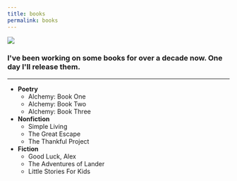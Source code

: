 ```yaml
---
title: books
permalink: books
---
```


![](https://i.imgur.com/ymenhnC.png)

### I've been working on some books for over a decade now. One day I'll release them.

---- 

- **Poetry**
	- Alchemy: Book One
	- Alchemy: Book Two
	- Alchemy: Book Three
- **Nonfiction**
	- Simple Living
	- The Great Escape
	- The Thankful Project
- **Fiction**
	- Good Luck, Alex
	- The Adventures of Lander
	- Little Stories For Kids
